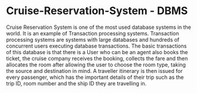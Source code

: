 # Cruise-Reservation-System - DBMS
Cruise Reservation System is one of the most used database systems in the world. It is an example of Transaction processing systems. Transaction processing systems are systems with large databases and hundreds of concurrent users executing database transactions. The basic transactions of this database is that there is a User who can be an agent also books the ticket, the cruise company receives the booking, collects the fare and then allocates the room after allowing the user to choose the room type, taking the source and destination in mind. A traveller itinerary is then issued for every passenger, which has the important details of their trip such as the trip ID, room number and the ship ID they are travelling in.
